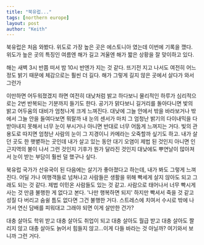```yaml
---
title: "북유럽..."
tags: [northern europe]
layout: post
author: "Keith"
---
```


북유럽은 처음 와봤다. 위도로 가장 높은 곳은 에스토니아 였는데 이번에 기록을 깼다. 위도가 높은 곳의 특징인 여름엔 해가 길고 겨울엔 해가 짧은 상황을 잘 맞이하고 있다.

해는 새벽 3시 반쯤 떠서 밤 10시 반엔가 지는 것 같다. 뜨기전 지고 나서도 여전히 어느 정도 밝기 때문에 체감으로는 훨씬 더 길다. 해가 그렇게 길지 않은 곳에서 살다가 와서 그런가

이만하면 어두워졌겠지 하면 여전히 대낮처럼 밝고 하다보니 물리적인 하루가 심리적으로는 2번 반복되는 기분까지 들기도 한다. 공기가 맑다보니 길거리를 돌아다니면 밫의 밝고 어두움의 대비가 엄청나게 크게 느껴진다. 대낮에 그늘 안에서 밖을 바라보거나 밖에서 그늘 안을 들여다보면 뭐랄까 내 눈의 센서가 마치 그 엄청난 밝기의 다이내믹을 다 받아내지 못해서 너무 눈이 부시거나 아니면 반대로 너무 어둡게 느껴지는 거다. 빛의 관용도로 따지면 엄청난 사람의 눈이 그 지경이니 카메라는 오죽할까 싶기도 하고. 내가 살던 곳도 한 햇볕하는 곳인데 내가 살고 있는 동안 대기 오염이 제법 된 것인지 아니면 인근지역의 불이 나서 그런 것인지 기후가 뭔가 달라진 것인지 대낮에도 뿌연날이 많아져서 눈이 받는 부담이 훨씬 덜 했구나 싶다. 

북유럽 국가가 산유국이 된 다음에는 살기가 좋아졌다고 하는데, 내가 봐도 그렇게 느껴진다. 어딜 가나 여행객들로 넘쳐나고 사람들은 생활을 위해 빡세게 살지 않아도 되고 그래도 되는 것 같다. 제법 이민온 사람들도 있는 것 같고. 사람으로 태어나서 너무 빡시게 사는 것 만큼 불행한 게 없다고 본다. '나만 행복하면 되지' 하지만 빡셔서 죽을 것 같고 성질 다 버리고 숨쉴 틈도 없다면 그건 불행한 거다. 스트레스에 치여서 수시로 밖에 나가서 연신 담배를 피워대고 그래야 되면 이게 살만한 건가?

대충 살아도 학위 받고 대충 살아도 취업이 되고 대충 살아도 월급 받고 대충 살아도 짤리지 않고 대충 살아도 늙어서 힘들지 않고...이게 다들 바라는 것 아닐까? 여기와서 보니까 그런 거다. 